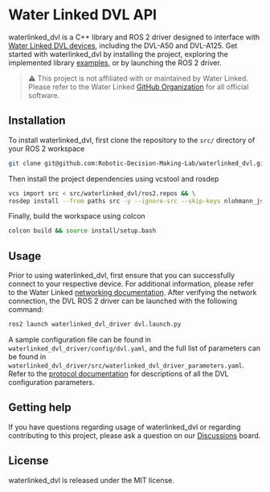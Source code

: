 # Water Linked DVL API

waterlinked_dvl is a C++ library and ROS 2 driver designed to interface with
[Water Linked DVL devices](https://waterlinked.com/dvl), including the DVL-A50
and DVL-A125. Get started with waterlinked_dvl by installing the project,
exploring the implemented library [examples](https://github.com/Robotic-Decision-Making-Lab/waterlinked_dvl/tree/main/examples),
or by launching the ROS 2 driver.

> :warning: This project is not affiliated with or maintained by Water Linked.
> Please refer to the Water Linked [GitHub Organization](https://github.com/waterlinked/)
> for all official software.

## Installation

To install waterlinked_dvl, first clone the repository to the `src/` directory
of your ROS 2 workspace

```bash
git clone git@github.com:Robotic-Decision-Making-Lab/waterlinked_dvl.git
```

Then install the project dependencies using vcstool and rosdep

```bash
vcs import src < src/waterlinked_dvl/ros2.repos && \
rosdep install --from paths src -y --ignore-src --skip-keys nlohmann_json
```

Finally, build the workspace using colcon

```bash
colcon build && source install/setup.bash
```

## Usage

Prior to using waterlinked_dvl, first ensure that you can successfully connect
to your respective device. For additional information, please refer to the
Water Linked [networking documentation](https://docs.waterlinked.com/dvl/networking/).
After verifying the network connection, the DVL ROS 2 driver can be launched
with the following command:

```bash
ros2 launch waterlinked_dvl_driver dvl.launch.py
```

A sample configuration file can be found in `waterlinked_dvl_driver/config/dvl.yaml`,
and the full list of parameters can be found in `waterlinked_dvl_driver/src/waterlinked_dvl_driver_parameters.yaml`.
Refer to the [protocol documentation](https://docs.waterlinked.com/dvl/dvl-protocol/)
for descriptions of all the DVL configuration parameters.

## Getting help

If you have questions regarding usage of waterlinked_dvl or regarding contributing
to this project, please ask a question on our [Discussions](https://github.com/Robotic-Decision-Making-Lab/waterlinked_dvl/discussions)
board.

## License

waterlinked_dvl is released under the MIT license.
